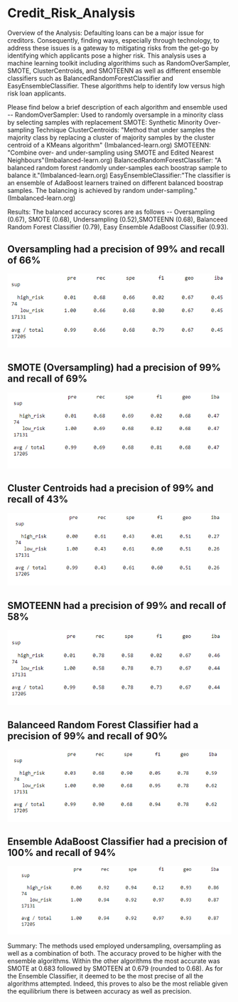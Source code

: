 # Credit_Risk_Analysis
Overview of the Analysis:
Defaulting loans can be a major issue for creditors. Consequently, finding ways, especially through technology, to address these issues is a gateway to mitigating risks from the get-go by identifying which applicants pose a higher risk. This analysis uses a machine learning toolkit including algorithims such as RandomOverSampler, SMOTE, ClusterCentroids, and SMOTEENN as well as different ensemble classifiers such as BalancedRandomForestClassifier and EasyEnsembleClassifier. These algorithms help to identify low versus high risk loan applicants. 

Please find below a brief description of each algorithm and ensemble used --
RandomOverSampler: Used to randomly oversample in a minority class by selecting samples with replacement
SMOTE: Synthetic Minority Over-sampling Technique
ClusterCentroids: "Method that under samples the majority class by replacing a cluster of majority samples by the cluster centroid of a KMeans algorithm" (Imbalanced-learn.org)
SMOTEENN: "Combine over- and under-sampling using SMOTE and Edited Nearest Neighbours"(Imbalanced-learn.org)
BalancedRandomForestClassifier: "A balanced random forest randomly under-samples each boostrap sample to balance it."(Imbalanced-learn.org)
EasyEnsembleClassifier:"The classifier is an ensemble of AdaBoost learners trained on different balanced boostrap samples. The balancing is achieved by random under-sampling."(Imbalanced-learn.org)


Results:
The balanced accuracy scores are as follows -- Oversampling (0.67), SMOTE (0.68), Undersampling (0.52),SMOTEENN (0.68), Balanceed Random Forest Classifier (0.79), Easy Ensemble AdaBoost Classifier (0.93).

Oversampling had a precision of 99% and recall of 66%
-----------------------------------------------
![Oversampling](https://github.com/BBright07/Credit_Risk_Analysis/blob/main/Images/Oversampling.PNG)

SMOTE (Oversampling) had a precision of 99% and recall of 69%
----------------------------------------------- 
![Oversampling](https://github.com/BBright07/Credit_Risk_Analysis/blob/main/Images/SMOTE.PNG)

Cluster Centroids had a precision of 99% and recall of 43%
-----------------------------------------------
![Oversampling](https://github.com/BBright07/Credit_Risk_Analysis/blob/main/Images/ClusterCentroids.PNG)

SMOTEENN had a precision of 99% and recall of 58%
-----------------------------------------------
![Oversampling](https://github.com/BBright07/Credit_Risk_Analysis/blob/main/Images/SMOTEEN.PNG)

Balanceed Random Forest Classifier had a precision of 99% and recall of 90%
-----------------------------------------------
![Oversampling](https://github.com/BBright07/Credit_Risk_Analysis/blob/main/Images/BalancedRandomForestClassifier.PNG)

Ensemble AdaBoost Classifier had a precision of 100% and recall of 94%
-----------------------------------------------
![Oversampling](https://github.com/BBright07/Credit_Risk_Analysis/blob/main/Images/Easy%20Ensemble%20AdaBoost%20Classifier.PNG)

Summary:
 The methods used employed undersampling, oversampling as well as a combination of both. The accuracy proved to be higher with the ensemble algorithms. Within the other algorithms the most accurate was SMOTE at 0.683 followed by SMOTEEN at 0.679 (rounded to 0.68). As for the Ensemble Classifier, it deemed to be the most precise of all the algorithms attempted. Indeed, this proves to also be the most reliable given the equilibrium there is between accuracy as well as precision. 
